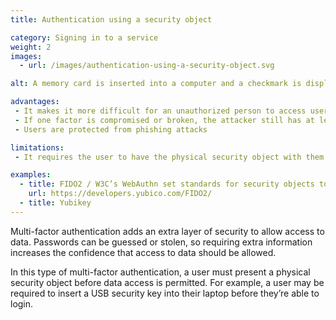 ```yaml
---
title: Authentication using a security object

category: Signing in to a service
weight: 2
images:
  - url: /images/authentication-using-a-security-object.svg

alt: A memory card is inserted into a computer and a checkmark is displayed on screen.

advantages:
 - It makes it more difficult for an unauthorized person to access user’s data or devices
 - If one factor is compromised or broken, the attacker still has at least one more barrier to breach
 - Users are protected from phishing attacks

limitations:
 - It requires the user to have the physical security object with them

examples:
  - title: FIDO2 / W3C’s WebAuthn set standards for security objects to   implement
    url: https://developers.yubico.com/FIDO2/
  - title: Yubikey
---
```


Multi-factor authentication adds an extra layer of security to allow access to data. Passwords can be guessed or stolen, so requiring extra information increases the confidence that access to data should be allowed.

In this type of multi-factor authentication, a user must present a physical security object before data access is permitted. For example, a user may be required to insert a USB security key into their laptop before they’re able to login.
